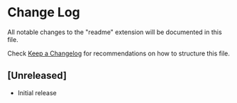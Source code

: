 # Change Log

All notable changes to the "readme" extension will be documented in this file.

Check [Keep a Changelog](http://keepachangelog.com/) for recommendations on how to structure this file.

## [Unreleased]

- Initial release